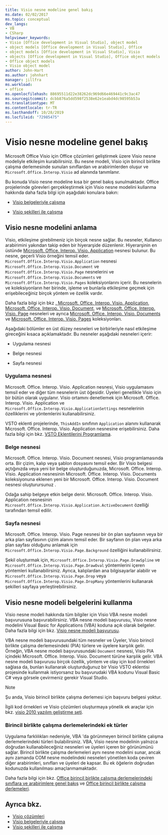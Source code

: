 ```yaml
---
title: Visio nesne modeline genel bakış
ms.date: 02/02/2017
ms.topic: conceptual
dev_langs:
- VB
- CSharp
helpviewer_keywords:
- Visio [Office development in Visual Studio], object model
- object models [Office development in Visual Studio], Office
- object models [Office development in Visual Studio], Visio
- objects [Office development in Visual Studio], Office object models
- Office object models
- Visio object model
author: John-Hart
ms.author: johnhart
manager: jillfra
ms.workload:
- office
ms.openlocfilehash: 88695511d22e38262dc969d66e469441c9c3ac47
ms.sourcegitcommit: dcbb876a5dd598f2538e62e1eabd4dc98595b53a
ms.translationtype: MT
ms.contentlocale: tr-TR
ms.lasthandoff: 10/28/2019
ms.locfileid: "72985475"
---
```

# <a name="visio-object-model-overview"></a>Visio nesne modeline genel bakış
  Microsoft Office Visio için Office çözümleri geliştirmek üzere Visio nesne modeliyle etkileşim kurabilirsiniz. Bu nesne modeli, Visio için birincil birlikte çalışma derlemesinde sunulan sınıflardan ve arabirimlerden oluşur ve `Microsoft.Office.Interop.Visio` ad alanında tanımlanır.

 Bu konuda Visio nesne modeline kısa bir genel bakış sunulmaktadır. Office projelerinde görevleri gerçekleştirmek için Visio nesne modelini kullanma hakkında daha fazla bilgi için aşağıdaki konulara bakın:

- [Visio belgeleriyle çalışma](../vsto/working-with-visio-documents.md)

- [Visio şekilleri ile çalışma](../vsto/working-with-visio-shapes.md)

## <a name="understand-the-visio-object-model"></a>Visio nesne modelini anlama
 Visio, etkileşime girebilmeniz için birçok nesne sağlar. Bu nesneler, Kullanıcı arabirimini yakından takip eden bir hiyerarşide düzenlenir. Hiyerarşinin en üstünde [Microsoft. Office. Interop. Visio. Application](/office/vba/api/Visio.Application) nesnesi bulunur. Bu nesne, geçerli Visio örneğini temsil eder. `Microsoft.Office.Interop.Visio.Application` nesnesi `Microsoft.Office.Interop.Visio.Document` ve `Microsoft.Office.Interop.Visio.Page` nesnelerini ve `Microsoft.Office.Interop.Visio.Documents` ve `Microsoft.Office.Interop.Visio.Pages` koleksiyonlarını içerir. Bu nesnelerin ve koleksiyonların her birinde, işleme ve bunlarla etkileşime geçmek için erişebileceğiniz birçok yöntem ve özellik vardır.

 Daha fazla bilgi için bkz [. Microsoft. Office. Interop. Visio. Application](/office/vba/api/Visio.Application), [Microsoft. Office. Interop. Visio. Document](/office/vba/api/Visio.Document), ve [Microsoft. Office. Interop. Visio. Page](/office/vba/api/Visio.Page) nesneleri ve ayrıca [ Microsoft. Office. Interop. Visio. Documents](/office/vba/api/Visio.Documents) ve [Microsoft. Office. Interop. Visio. Pages](/office/vba/api/Visio.Pages) koleksiyonları.

 Aşağıdaki bölümler en üst düzey nesneleri ve birbirleriyle nasıl etkileşime gireceğini kısaca açıklamaktadır. Bu nesneler aşağıdaki nesneleri içerir:

- Uygulama nesnesi

- Belge nesnesi

- Sayfa nesnesi

### <a name="application-object"></a>Uygulama nesnesi
 Microsoft. Office. Interop. Visio. Application nesnesi, Visio uygulamasını temsil eder ve diğer tüm nesnelerin üst öğesidir. Üyeleri genellikle Visio için bir bütün olarak uygulanır. Visio ortamını denetlemek için Microsoft. Office. Interop. Visio. Application ve `Microsoft.Office.Interop.Visio.ApplicationSettings` nesnelerinin özelliklerini ve yöntemlerini kullanabilirsiniz.

 VSTO eklenti projelerinde, `ThisAddIn` sınıfının `Application` alanını kullanarak Microsoft. Office. Interop. Visio. Application nesnesine erişebilirsiniz. Daha fazla bilgi için bkz. [VSTO Eklentilerini Programlama](../vsto/programming-vsto-add-ins.md).

### <a name="document-object"></a>Belge nesnesi
 Microsoft. Office. Interop. Visio. Document nesnesi, Visio programlamasında orta. Bir çizim, kalıp veya şablon dosyasını temsil eder. Bir Visio belgesi açtığınızda veya yeni bir belge oluşturduğunuzda, Microsoft. Office. Interop. Visio. Application nesnesinin Microsoft. Office. Interop. Visio. Documents koleksiyonuna eklenen yeni bir Microsoft. Office. Interop. Visio. Document nesnesi oluşturursunuz .

 Odağa sahip belgeye etkin belge denir. Microsoft. Office. Interop. Visio. Application nesnesinin `Microsoft.Office.Interop.Visio.Application.ActiveDocument` özelliği tarafından temsil edilir.

### <a name="page-object"></a>Sayfa nesnesi
 Microsoft. Office. Interop. Visio. Page nesnesi bir ön plan sayfasının veya bir arka plan sayfasının çizim alanını temsil eder. Bir sayfanın ön plan veya arka plan sayfası olduğunu anlamak için `Microsoft.Office.Interop.Visio.Page.Background` özelliğini kullanabilirsiniz.

 Şekil oluşturmak için, `Microsoft.Office.Interop.Visio.Page.DrawSpline` ve `Microsoft.Office.Interop.Visio.Page.DrawOval` yöntemlerini içeren yöntemleri kullanabilirsiniz. Ayrıca, kalıplardan ana bilgisayarlar alabilir ve `Microsoft.Office.Interop.Visio.Page.Drop` veya `Microsoft.Office.Interop.Visio.Page.DropMany` yöntemlerini kullanarak şekilleri sayfaya yerleştirebilirsiniz.

## <a name="use-the-visio-object-model-documentation"></a>Visio nesne modeli belgelerini kullanma
 Visio nesne modeli hakkında tüm bilgiler için Visio VBA nesne modeli başvurusuna başvurabilirsiniz. VBA nesne modeli başvurusu, Visio nesne modelini Visual Basic for Applications (VBA) koduna açık olarak belgeler. Daha fazla bilgi için bkz. [Visio nesne modeli başvurusu](/office/vba/api/overview/visio/object-model).

 VBA nesne modeli başvurusundaki tüm nesneler ve Üyeler, Visio birincil birlikte çalışma derlemesindeki (PIA) türlere ve üyelere karşılık gelir. Örneğin, VBA nesne modeli başvurusundaki `Document` nesnesi, Visio PIA içindeki Microsoft. Office. Interop. Visio. Document türüne karşılık gelir. VBA nesne modeli başvurusu birçok özellik, yöntem ve olay için kod örnekleri sağlasa da, bunları kullanarak oluşturduğunuz bir Visio VSTO eklentisi projesinde kullanmak istiyorsanız bu başvurudaki VBA kodunu Visual Basic C# veya görsele çevirmeniz gerekir Visual Studio.

> [!NOTE]
> Şu anda, Visio birincil birlikte çalışma derlemesi için başvuru belgesi yoktur.

 İlgili kod örnekleri ve Visio çözümleri oluşturmaya yönelik ek araçlar için bkz. [visio 2010 yazılım geliştirme seti](https://www.microsoft.com/download/details.aspx?id=12365).

### <a name="additional-types-in-primary-interop-assemblies"></a>Birincil birlikte çalışma derlemelerindeki ek türler
 Uygulama farklılıkları nedeniyle, VBA 'da görünmeyen birincil birlikte çalışma derlemelerindeki türleri bulabilirsiniz. VBA, Visio nesne modelinin yalnızca doğrudan kullanabileceğiniz nesneleri ve üyeleri içeren bir görünümünü sağlar. Birincil birlikte çalışma derlemeleri aynı nesne modelini sunar, ancak aynı zamanda COM nesne modelindeki nesneleri yönetilen koda çeviren diğer arabirimleri, sınıfları ve üyeleri de kapsar. Bu ek öğelerin doğrudan kodunuzda kullanılması amaçlanmamaktadır.

 Daha fazla bilgi için bkz. [Office birincil birlikte çalışma derlemelerindeki sınıflara ve arabirimlere genel bakış](/previous-versions/office/office-12/ms247299(v=office.12)) ve [Office birincil birlikte çalışma derlemeleri](../vsto/office-primary-interop-assemblies.md).

## <a name="see-also"></a>Ayrıca bkz.
- [Visio çözümleri](../vsto/visio-solutions.md)
- [Visio belgeleriyle çalışma](../vsto/working-with-visio-documents.md)
- [Visio şekilleri ile çalışma](../vsto/working-with-visio-shapes.md)
